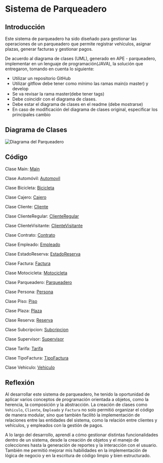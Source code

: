 # Sistema de Parqueadero

## Introducción

Este sistema de parqueadero ha sido diseñado para gestionar las operaciones de un parqueadero que permite registrar vehículos, asignar plazas, generar facturas y gestionar pagos. 

De acuerdo al diagrama de clases (UML), generado en APE - parqueadero, implementar  en un lenguaje de programación(JAVA), la solución que entregaron, tomando en cuenta lo siguiente:

- Utilizar un repositorio GitHub
- Utilizar gitflow debe tener como mínimo las ramas main(o master) y develop
- Se va revisar la rama master(debe tener tags)
- Debe coincidir con el diagrama de clases.
- Debe estar el diagrama de clases en el readme (debe mostrarse)
- En caso de modificación del diagrama de clases original, especificar los principales cambio

## Diagrama de Clases

![Diagrama del Parqueadero](https://github.com/user-attachments/assets/a65b44e6-f2ce-426d-a6bb-2f715f08a085)


## Código

Clase Main:
[Main](https://github.com/Dougdree/Parqueadero/blob/develop/Parqueadero/src/Main.java)

Clase Automóvil:
[Automovil](https://github.com/Dougdree/Parqueadero/blob/develop/Parqueadero/src/Automovil.java)

Clase Bicicleta:
[Bicicleta](https://github.com/Dougdree/Parqueadero/blob/develop/Parqueadero/src/Bicicleta.java)

Clase Cajero:
[Cajero](https://github.com/Dougdree/Parqueadero/blob/develop/Parqueadero/src/Cajero.java)

Clase Cliente:
[Cliente](https://github.com/Dougdree/Parqueadero/blob/develop/Parqueadero/src/Cliente.java)

Clase ClienteRegular:
[ClienteRegular](https://github.com/Dougdree/Parqueadero/blob/develop/Parqueadero/src/ClienteRegular.java)

Clase ClienteVisitante:
[ClienteVisitante](https://github.com/Dougdree/Parqueadero/blob/develop/Parqueadero/src/ClienteVisitante.java)

Clase Contrato:
[Contrato](https://github.com/Dougdree/Parqueadero/blob/develop/Parqueadero/src/Contrato.java)

Clase Empleado:
[Empleado](https://github.com/Dougdree/Parqueadero/blob/develop/Parqueadero/src/Empleado.java)

Clase EstadoReserva:
[EstadoReserva](https://github.com/Dougdree/Parqueadero/blob/develop/Parqueadero/src/EstadoReserva.java)

Clase Factura:
[Factura](https://github.com/Dougdree/Parqueadero/blob/develop/Parqueadero/src/Factura.java)

Clase Motocicleta:
[Motocicleta](https://github.com/Dougdree/Parqueadero/blob/develop/Parqueadero/src/Motocicleta.java)

Clase Parqueadero:
[Parqueadero](https://github.com/Dougdree/Parqueadero/blob/develop/Parqueadero/src/Parqueadero.java)

Clase Persona:
[Persona](https://github.com/Dougdree/Parqueadero/blob/develop/Parqueadero/src/Persona.java)

Clase Piso:
[Piso](https://github.com/Dougdree/Parqueadero/blob/develop/Parqueadero/src/Piso.java)

Clase Plaza:
[Plaza](https://github.com/Dougdree/Parqueadero/blob/develop/Parqueadero/src/Plaza.java)

Clase Reserva:
[Reserva](https://github.com/Dougdree/Parqueadero/blob/develop/Parqueadero/src/Reserva.java)

Clase Subcripcion:
[Subcripcion](https://github.com/Dougdree/Parqueadero/blob/develop/Parqueadero/src/Subcripcion.java)

Clase Supervisor:
[Supervisor](https://github.com/Dougdree/Parqueadero/blob/develop/Parqueadero/src/Supervisor.java)

Clase Tarifa:
[Tarifa](https://github.com/Dougdree/Parqueadero/blob/develop/Parqueadero/src/Tarifa.java)

Clase TipoFactura:
[TipoFactura](https://github.com/Dougdree/Parqueadero/blob/develop/Parqueadero/src/TipoFactura.java)

Clase Vehiculo:
[Vehiculo](https://github.com/Dougdree/Parqueadero/blob/develop/Parqueadero/src/Vehiculo.java)

## Reflexión

Al desarrollar este sistema de parqueadero, he tenido la oportunidad de aplicar varios conceptos de programación orientada a objetos, como la herencia, la composición y la abstracción. La creación de clases como `Vehiculo`, `Cliente`, `Empleado` y `Factura` no solo permitió organizar el código de manera modular, sino que también facilitó la implementación de relaciones entre las entidades del sistema, como la relación entre clientes y vehículos, y empleados con la gestión de pagos.

A lo largo del desarrollo, aprendí a cómo gestionar distintas funcionalidades dentro de un sistema, desde la creación de objetos y el manejo de colecciones hasta la generación de reportes y la interacción con el usuario. También me permitió mejorar mis habilidades en la implementación de lógica de negocio y en la escritura de código limpio y bien estructurado.

